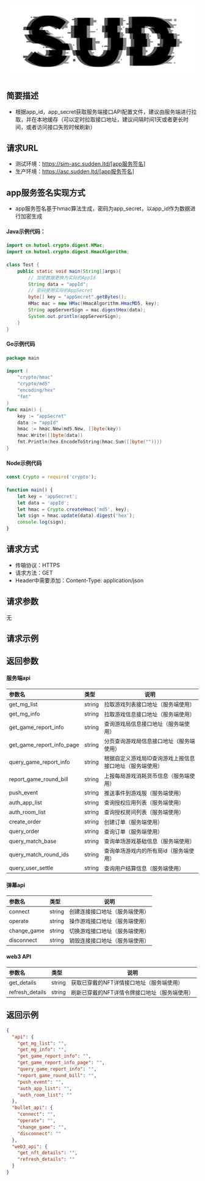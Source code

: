 #

![SUD](../../Resource/logo.png)

## 简要描述

- 根据app_id，app_secret获取服务端接口API配置文件，建议由服务端进行拉取，并在本地缓存（可以定时拉取接口地址，建议间隔时间1天或者更长时间，或者访问接口失败时候刷新）

## 请求URL

- 测试环境：https://sim-asc.sudden.ltd/[app服务签名]
- 生产环境：https://asc.sudden.ltd/[app服务签名]

## app服务签名实现方式
- app服务签名基于hmac算法生成，密码为app_secret，以app_id作为数据进行加密生成

#### Java示例代码：

```java
import cn.hutool.crypto.digest.HMac;
import cn.hutool.crypto.digest.HmacAlgorithm;

class Test {
    public static void main(String[]args){
        // 加密数据更换为实际的AppId
        String data = "appId";
        // 密码使用实际的AppSecret
        byte[] key = "appSecret".getBytes();
        HMac mac = new HMac(HmacAlgorithm.HmacMD5, key);
        String appServerSign = mac.digestHex(data);
        System.out.println(appServerSign);
    }
}
```

#### Go示例代码

```go
package main

import (
    "crypto/hmac"
    "crypto/md5"
    "encoding/hex"
    "fmt"
)
func main() {
    key := "appSecret"
    data := "appId"
    hmac := hmac.New(md5.New, []byte(key))
    hmac.Write([]byte(data))
    fmt.Println(hex.EncodeToString(hmac.Sum([]byte(""))))
}
```

#### Node示例代码

```js
const Crypto = require('crypto');

function main() {
    let key = 'appSecret';
    let data = 'appId';
    let hmac = Crypto.createHmac('md5', key);
    let sign = hmac.update(data).digest('hex');
    console.log(sign);
}
```

## 请求方式
- 传输协议：HTTPS
- 请求方法：GET
- Header中需要添加：Content-Type: application/json

## 请求参数
无

## 请求示例


## 返回参数

#### 服务端api

| 参数名                       | 类型     | 说明                            |
|:--------------------------|:-------|-------------------------------|
| get_mg_list               | string | 拉取游戏列表接口地址（服务端使用）             |
| get_mg_info               | string | 拉取游戏信息接口地址（服务端使用）             |
| get_game_report_info      | string | 查询游戏局信息接口地址（服务端使用）            |
| get_game_report_info_page | string | 分页查询游戏局信息接口地址（服务端使用）          |
| query_game_report_info    | string | 根据自定义游戏局ID查询游戏上报信息接口地址（服务端使用） |
| report_game_round_bill    | string | 上报每局游戏消耗货币信息（服务端使用）           |
| push_event                | string | 推送事件到游戏服（服务端使用）               |
| auth_app_list             | string | 查询授权应用列表（服务端使用）               |
| auth_room_list            | string | 查询授权房间列表（服务端使用）               |
| create_order              | string | 创建订单（服务端使用）                   |
| query_order               | string | 查询订单（服务端使用）                   |
| query_match_base          | string | 查询单场游戏基础信息（服务端使用）             |
| query_match_round_ids     | string | 查询单场游戏内的所有局id（服务端使用）          |
| query_user_settle         | string | 查询用户结算信息（服务端使用）               |

#### 弹幕api
| 参数名         | 类型     | 说明              |
|:------------|:-------|-----------------|
| connect     | string | 创建连接接口地址（服务端使用） |
| operate     | string | 操作游戏接口地址（服务端使用） |
| change_game | string | 切换游戏接口地址（服务端使用） |
| disconnect  | string | 销毁连接接口地址（服务端使用） |

#### web3 API

| 参数名             | 类型     | 说明                       |
|:----------------|:-------|--------------------------|
| get_details     | string | 获取已穿戴的NFT详情接口地址（服务端使用）   |
| refresh_details | string | 刷新已穿戴的NFT详情令牌接口地址（服务端使用） |

## 返回示例

```json
{
  "api": {
    "get_mg_list": "",
    "get_mg_info": "",
    "get_game_report_info": "",
    "get_game_report_info_page": "",
    "query_game_report_info": "",
    "report_game_round_bill": "",
    "push_event": "",
    "auth_app_list": "",
    "auth_room_list": ""
  },
  "bullet_api": {
    "connect": "",
    "operate": "",
    "change_game": "",
    "disconnect": ""
  },
  "web3_api": {
    "get_nft_details": "",
    "refresh_details": ""
  }
}
```
